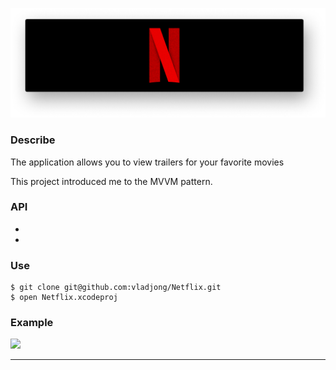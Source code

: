 ![](Netflix.png)

### Describe

The application allows you to view trailers for your favorite movies

This project introduced me to the MVVM pattern.

### API
- [OMDb API]: https://www.omdbapi.com
- [YouTube Data API]: https://developers.google.com/youtube/v3

### Use
```
$ git clone git@github.com:vladjong/Netflix.git
$ open Netflix.xcodeproj
```

### Example

![](img/example.gif)

---
